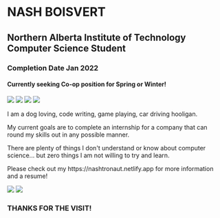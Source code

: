 # NASH BOISVERT

## Northern Alberta Institute of Technology Computer Science Student

### Completion Date Jan 2022

#### Currently seeking Co-op position for Spring or Winter!

<a href="mailto:nashboisvert1@gmail.com"><img src="https://img.shields.io/badge/Gmail-D14836?style=for-the-badge&logo=gmail&logoColor=white"></a>
<a href="https://discordapp.com/users/305961086782275586/"><img src="https://img.shields.io/badge/Discord-7289DA?style=for-the-badge&logo=discord&logoColor=white"></a>
<a href="https://www.linkedin.com/in/nash-boisvert/"><img src="https://img.shields.io/badge/LinkedIn-0077B5?style=for-the-badge&logo=linkedin&logoColor=white"></a>
<a href="https://leetcode.com/Nashtronaut/"><img src="https://img.shields.io/badge/-LeetCode-FFA116?style=for-the-badge&logo=LeetCode&logoColor=black"></a>

<p>I am a dog loving, code writing, game playing, car driving hooligan.</p>
<p>My current goals are to complete an internship for a company that can round my skills out in any possible manner.</p>
<p>There are plenty of things I don't understand or know about computer science... but zero things I am not willing to try and learn.</p>

<p>Please check out my https://nashtronaut.netlify.app for more information and a resume!</p>

<img src="https://github-readme-stats.vercel.app/api?username=Nashtronaut">
<img src="https://github-readme-streak-stats.herokuapp.com/?user=Nashtronaut">

### THANKS FOR THE VISIT!
